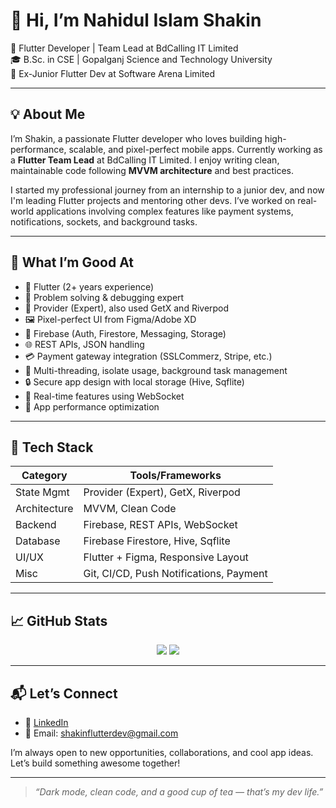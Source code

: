 # 👋 Hi, I’m Nahidul Islam Shakin

🚀 Flutter Developer | Team Lead at BdCalling IT Limited  
🎓 B.Sc. in CSE | Gopalganj Science and Technology University  
💼 Ex-Junior Flutter Dev at Software Arena Limited

---

## 💡 About Me

I’m Shakin, a passionate Flutter developer who loves building high-performance, scalable, and pixel-perfect mobile apps. Currently working as a **Flutter Team Lead** at BdCalling IT Limited. I enjoy writing clean, maintainable code following **MVVM architecture** and best practices.

I started my professional journey from an internship to a junior dev, and now I'm leading Flutter projects and mentoring other devs. I’ve worked on real-world applications involving complex features like payment systems, notifications, sockets, and background tasks.

---

## 💪 What I’m Good At

- 📱 Flutter (2+ years experience)
- 🧠 Problem solving & debugging expert
- 🧰 Provider (Expert), also used GetX and Riverpod
- 🖼️ Pixel-perfect UI from Figma/Adobe XD
- 🔌 Firebase (Auth, Firestore, Messaging, Storage)
- 🌐 REST APIs, JSON handling
- 💳 Payment gateway integration (SSLCommerz, Stripe, etc.)
- 🧵 Multi-threading, isolate usage, background task management
- 🔒 Secure app design with local storage (Hive, Sqflite)
- 🔄 Real-time features using WebSocket
- 🚀 App performance optimization

---

## 🧠 Tech Stack

| Category     | Tools/Frameworks                           |
|--------------|--------------------------------------------|
| State Mgmt   | Provider (Expert), GetX, Riverpod          |
| Architecture | MVVM, Clean Code                           |
| Backend      | Firebase, REST APIs, WebSocket             |
| Database     | Firebase Firestore, Hive, Sqflite          |
| UI/UX        | Flutter + Figma, Responsive Layout         |
| Misc         | Git, CI/CD, Push Notifications, Payment    |

---

## 📈 GitHub Stats

<p align="center">
  <img src="https://github-readme-stats.vercel.app/api?username=nahidul-islam-shakin&show_icons=true&theme=tokyonight" />
  <img src="https://github-readme-stats.vercel.app/api/top-langs/?username=nahidul-islam-shakin&layout=compact&theme=tokyonight" />
</p>

---

## 📬 Let’s Connect

- 🔗 [LinkedIn](https://www.linkedin.com/in/nahidul-islam-shakin/?originalSubdomain=bd)
- 📧 Email: shakinflutterdev@gmail.com

I’m always open to new opportunities, collaborations, and cool app ideas. Let’s build something awesome together!

---

> *“Dark mode, clean code, and a good cup of tea — that’s my dev life.”*

